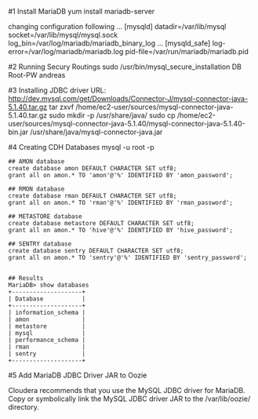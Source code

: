 #1 Install MariaDB
  yum install mariadb-server

  changing configuration following
  ...
  [mysqld]
  datadir=/var/lib/mysql
  socket=/var/lib/mysql/mysql.sock
  log_bin=/var/log/mariadb/mariadb_binary_log
  ...
  [mysqld_safe]
  log-error=/var/log/mariadb/mariadb.log
  pid-file=/var/run/mariadb/mariadb.pid

  
#2 Running Secury Routings
  sudo /usr/bin/mysql_secure_installation
  DB Root-PW        andreas
  
#3 Installing JDBC driver
    URL: http://dev.mysql.com/get/Downloads/Connector-J/mysql-connector-java-5.1.40.tar.gz
    tar zxvf /home/ec2-user/sources/mysql-connector-java-5.1.40.tar.gz
    sudo mkdir -p /usr/share/java/
    sudo cp /home/ec2-user/sources/mysql-connector-java-5.1.40/mysql-connector-java-5.1.40-bin.jar /usr/share/java/mysql-connector-java.jar
   
#4 Creating CDH Databases
    mysql -u root -p
   
    ## AMON database
    create database amon DEFAULT CHARACTER SET utf8;
    grant all on amon.* TO 'amon'@'%' IDENTIFIED BY 'amon_password';
    
    ## RMON database
    create database rman DEFAULT CHARACTER SET utf8;
    grant all on amon.* TO 'rman'@'%' IDENTIFIED BY 'rman_password';
    
    ## METASTORE database
    create database metastore DEFAULT CHARACTER SET utf8;
    grant all on amon.* TO 'hive'@'%' IDENTIFIED BY 'hive_password';
    
    ## SENTRY database
    create database sentry DEFAULT CHARACTER SET utf8;
    grant all on amon.* TO 'sentry'@'%' IDENTIFIED BY 'sentry_password';
    
    
    ## Results 
    MariaDB> show databases
    +--------------------+
    | Database           |
    +--------------------+
    | information_schema |
    | amon               |
    | metastore          |
    | mysql              |
    | performance_schema |
    | rman               |
    | sentry             |
    +--------------------+

  
#5 Add  MariaDB JDBC Driver JAR to Oozie

Cloudera recommends that you use the MySQL JDBC driver for MariaDB. 
Copy or symbolically link the MySQL JDBC driver JAR to the /var/lib/oozie/ directory.

    
    
